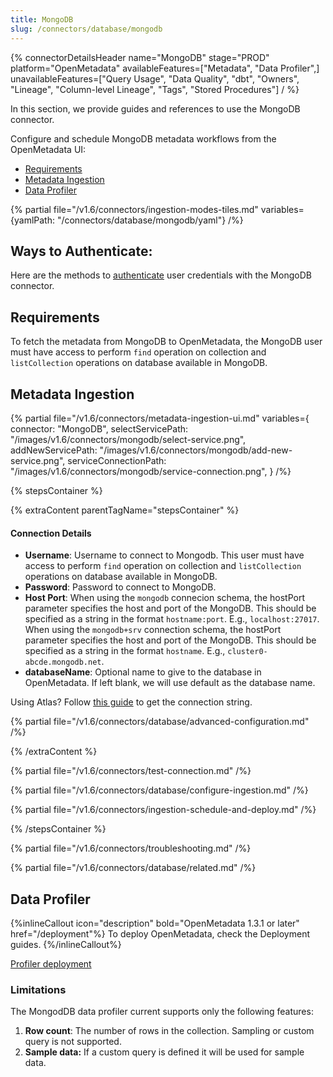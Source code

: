 ```yaml
---
title: MongoDB
slug: /connectors/database/mongodb
---
```


{% connectorDetailsHeader
name="MongoDB"
stage="PROD"
platform="OpenMetadata"
availableFeatures=["Metadata", "Data Profiler",]
unavailableFeatures=["Query Usage", "Data Quality", "dbt", "Owners", "Lineage", "Column-level Lineage", "Tags", "Stored Procedures"]
/ %}


In this section, we provide guides and references to use the MongoDB connector.

Configure and schedule MongoDB metadata workflows from the OpenMetadata UI:

- [Requirements](#requirements)
- [Metadata Ingestion](#metadata-ingestion)
- [Data Profiler](#data-profiler)

{% partial file="/v1.6/connectors/ingestion-modes-tiles.md" variables={yamlPath: "/connectors/database/mongodb/yaml"} /%}

## Ways to Authenticate:

Here are the methods to [authenticate](/connectors/database/mongodb/connections) user credentials with the MongoDB connector.

## Requirements

To fetch the metadata from MongoDB to OpenMetadata, the MongoDB user must have access to perform `find` operation on collection and `listCollection` operations on database available in MongoDB.

## Metadata Ingestion

{% partial 
  file="/v1.6/connectors/metadata-ingestion-ui.md" 
  variables={
    connector: "MongoDB", 
    selectServicePath: "/images/v1.6/connectors/mongodb/select-service.png",
    addNewServicePath: "/images/v1.6/connectors/mongodb/add-new-service.png",
    serviceConnectionPath: "/images/v1.6/connectors/mongodb/service-connection.png",
} 
/%}

{% stepsContainer %}

{% extraContent parentTagName="stepsContainer" %}

#### Connection Details

- **Username**: Username to connect to Mongodb. This user must have access to perform `find` operation on collection and `listCollection` operations on database available in MongoDB.
- **Password**: Password to connect to MongoDB.
- **Host Port**: When using the `mongodb` connecion schema, the hostPort parameter specifies the host and port of the MongoDB. This should be specified as a string in the format `hostname:port`. E.g., `localhost:27017`. When using the `mongodb+srv` connection schema, the hostPort parameter specifies the host and port of the MongoDB. This should be specified as a string in the format `hostname`. E.g., `cluster0-abcde.mongodb.net`.
- **databaseName**: Optional name to give to the database in OpenMetadata. If left blank, we will use default as the database name.

Using Atlas? Follow [this guide](https://www.mongodb.com/docs/guides/atlas/connection-string/) to get the connection string.

{% partial file="/v1.6/connectors/database/advanced-configuration.md" /%}

{% /extraContent %}

{% partial file="/v1.6/connectors/test-connection.md" /%}

{% partial file="/v1.6/connectors/database/configure-ingestion.md" /%}

{% partial file="/v1.6/connectors/ingestion-schedule-and-deploy.md" /%}

{% /stepsContainer %}

{% partial file="/v1.6/connectors/troubleshooting.md" /%}

{% partial file="/v1.6/connectors/database/related.md" /%}

## Data Profiler

{%inlineCallout icon="description" bold="OpenMetadata 1.3.1 or later" href="/deployment"%}
To deploy OpenMetadata, check the Deployment guides.
{%/inlineCallout%}

[Profiler deployment](/how-to-guides/data-quality-observability/profiler/workflow)

### Limitations

The MongodDB data profiler current supports only the following features:

1. **Row count**: The number of rows in the collection. Sampling or custom query is not supported.
2. **Sample data:** If a custom query is defined it will be used for sample data.
